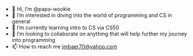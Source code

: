 - 👋 Hi, I’m @papa-wookie
- 👀 I’m interested in diving into the world of programming and CS in general
- 🌱 I’m currently learning intro to CS via CS50
- 💞️ I’m looking to collaborate on anything that will help further my journey into programming
- 📫 How to reach me jmbaer70@yahoo.com

<!---
papa-wookie/papa-wookie is a ✨ special ✨ repository because its `README.md` (this file) appears on your GitHub profile.
You can click the Preview link to take a look at your changes.
--->
